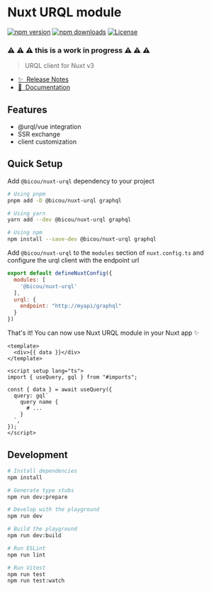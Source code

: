 # Nuxt URQL module

[![npm version][npm-version-src]][npm-version-href]
[![npm downloads][npm-downloads-src]][npm-downloads-href]
[![License][license-src]][license-href]

### :warning: :warning: :warning: this is a work in progress :warning: :warning: :warning:

> URQL client for Nuxt v3

- [✨ &nbsp;Release Notes](/CHANGELOG.md)
- [📖 &nbsp;Documentation](https://nuxt-urql-docs.vercel.app/)

## Features

- @urql/vue integration
- SSR exchange
- client customization

## Quick Setup

Add `@bicou/nuxt-urql` dependency to your project

```bash
# Using pnpm
pnpm add -D @bicou/nuxt-urql graphql

# Using yarn
yarn add --dev @bicou/nuxt-urql graphql

# Using npm
npm install --save-dev @bicou/nuxt-urql graphql
```

Add `@bicou/nuxt-urql` to the `modules` section of `nuxt.config.ts` and
configure the urql client with the endpoint url


```js
export default defineNuxtConfig({
  modules: [
    '@bicou/nuxt-urql'
  ],
  urql: {
    endpoint: "http://myapi/graphql"
  }
})
```

That's it! You can now use Nuxt URQL module in your Nuxt app ✨

```vue
<template>
  <div>{{ data }}</div>
</template>

<script setup lang="ts">
import { useQuery, gql } from "#imports";

const { data } = await useQuery({
  query: gql`
    query name {
      # ...
    }
  `,
});
</script>
```

## Development

```bash
# Install dependencies
npm install

# Generate type stubs
npm run dev:prepare

# Develop with the playground
npm run dev

# Build the playground
npm run dev:build

# Run ESLint
npm run lint

# Run Vitest
npm run test
npm run test:watch
```

<!-- Badges -->
[npm-version-src]: https://img.shields.io/npm/v/@bicou/nuxt-urql/latest.svg?style=flat&colorA=18181B&colorB=28CF8D
[npm-version-href]: https://npmjs.com/package/@bicou/nuxt-urql

[npm-downloads-src]: https://img.shields.io/npm/dm/@bicou/nuxt-urql.svg?style=flat&colorA=18181B&colorB=28CF8D
[npm-downloads-href]: https://npmjs.com/package/@bicou/nuxt-urql

[license-src]: https://img.shields.io/npm/l/@bicou/nuxt-urql.svg?style=flat&colorA=18181B&colorB=28CF8D
[license-href]: https://npmjs.com/package/@bicou/nuxt-urql
